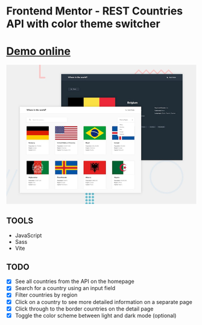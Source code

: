 # Frontend Mentor - REST Countries API with color theme switcher

# [Demo online](https://fmcountry.surge.sh/)

![alt](preview.jpg)


## TOOLS

- JavaScript
- Sass
- Vite


## TODO

- [x] See all countries from the API on the homepage
- [x] Search for a country using an input field
- [x] Filter countries by region
- [x] Click on a country to see more detailed information on a separate page
- [x] Click through to the border countries on the detail page
- [x] Toggle the color scheme between light and dark mode (optional)